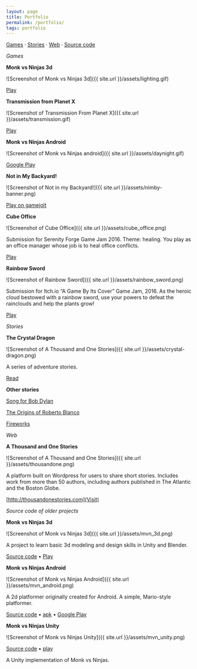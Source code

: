 ```yaml
---
layout: page
title: Portfolio
permalink: /portfolio/
tags: portfolio
---
```

[Games](#games) ·
[Stories](#stories) ·
[Web](#web) ·
[Source code](#source)


<a name="games">_Games_</a>

__Monk vs Ninjas 3d__

![Screenshot of Monk vs Ninjas 3d]({{ site.url }}/assets/lighting.gif)

[Play](http://thousandone.itch.io/monk-vs-ninjas)

__Transmission from Planet X__

![Screenshot of Transmission From Planet X]({{ site.url }}/assets/transmission.gif)

[Play](http://thousandonestories.com/transmission-from-planet-x)

__Monk vs Ninjas Android__

![Screenshot of Monk vs Ninjas android]({{ site.url }}/assets/daynight.gif)

[Google Play](https://play.google.com/store/apps/details?id=com.thousandonestories.game&hl=en)

__Not in My Backyard!__

![Screenshot of Not in my Backyard!]({{ site.url }}/assets/nimby-banner.png)

[Play on gamejolt](https://gamejolt.com/games/nimby/260969)

__Cube Office__

![Screenshot of Cube Office]({{ site.url }}/assets/cube_office.png)

Submission for Serenity Forge Game Jam 2016. Theme: healing. You play as an office manager whose job is to heal office conflicts.

[Play](http://gamejolt.com/games/cube-office/174573)

__Rainbow Sword__

![Screenshot of Rainbow Sword]({{ site.url }}/assets/rainbow_sword.png)

Submission for Itch.io “A Game By Its Cover” Game Jam, 2016. As the heroic cloud bestowed with a rainbow sword, use your powers to defeat the rainclouds and help the plants grow!

[Play](https://thousandone.itch.io/rainbow-sword)

<a name="stories">_Stories_</a>

__The Crystal Dragon__

![Screenshot of A Thousand and One Stories]({{ site.url }}/assets/crystal-dragon.png)

A series of adventure stories.

[Read](http://newcrystaldragon.wordpress.com/)

__Other stories__

[Song for Bob Dylan](http://www.flatironsliteraryreview.com/2015/03/09/song-for-bob-dylan-by-ed-king/)

[The Origins of Roberto Blanco](https://culturedvultures.com/short-stories-the-origins-of-roberto-blanco/)

[Fireworks](https://www.colorado.edu/honorsjournal/archives/2014/fiction)

<a name="web">_Web_</a>

__A Thousand and One Stories__

![Screenshot of A Thousand and One Stories]({{ site.url }}/assets/thousandone.png)

A platform built on Wordpress for users to share short stories. Includes work from more than 50 authors, including authors published in The Atlantic and the Boston Globe.

[http://thousandonestories.com](Visit)

<a name="source">_Source code of older projects_</a>

__Monk vs Ninjas 3d__

![Screenshot of Monk vs Ninjas 3d]({{ site.url }}/assets/mvn_3d.png)

A project to learn basic 3d modeling and design skills in Unity and Blender. 

[Source code](http://github.com/edking4967/mvn-3d) • [Play](http://thousandonestories.com/mvn3d)

__Monk vs Ninjas Android__

![Screenshot of Monk vs Ninjas Android]({{ site.url }}/assets/mvn_android.png)

A 2d platformer originally created for Android. A simple, Mario-style platformer.

[Source code](github.com/edking4967/monk-vs-ninjas) • [apk](thousandonestories.com/apk) • [Google Play](https://play.google.com/store/apps/details?id=com.thousandonestories.game)

__Monk vs Ninjas Unity__

![Screenshot of Monk vs Ninjas Unity]({{ site.url }}/assets/mvn_unity.png)

[Source code](github.com/edking4967/monk-vs-ninjas-unity) • [play](http://thousandonestories.com/monk)

A Unity implementation of Monk vs Ninjas. 


